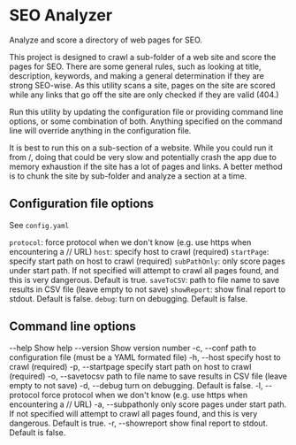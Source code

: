 # SEO Analyzer

Analyze and score a directory of web pages for SEO.

This project is designed to crawl a sub-folder of a web site and score the pages for SEO. There are some general rules, such as looking at title, description, keywords, and making a general determination if they are strong SEO-wise. As this utility scans a site, pages on the site are scored while any links that go off the site are only checked if they are valid (404.)

Run this utility by updating the configuration file or providing command line options, or some combination of both. Anything specified on the command line will override anything in the configuration file.

It is best to run this on a sub-section of a website. While you could run it from /, doing that could be very slow and potentially crash the app due to memory exhaustion if the site has a lot of pages and links. A better method is to chunk the site by sub-folder and analyze a section at a time.

## Configuration file options

See `config.yaml`

`protocol`: force protocol when we don't know (e.g. use https when encountering a // URL)
`host`: specify host to crawl (required)
`startPage`: specify start path on host to crawl (required)
`subPathOnly`: only score pages under start path. If not specified will attempt to crawl all pages found, and this is very dangerous. Default is true.
`saveToCSV`: path to file name to save results in CSV file (leave empty to not save)
`showReport`: show final report to stdout. Default is false.
`debug`: turn on debugging. Default is false.

## Command line options

--help             Show help
--version          Show version number
-c, --conf         path to configuration file (must be a YAML formated file)
-h, --host         specify host to crawl (required)
-p, --startpage    specify start path on host to crawl (required)
-o, --savetocsv    path to file name to save results in CSV file (leave empty to not save)
-d, --debug        turn on debugging. Default is false.
-l, --protocol     force protocol when we don't know (e.g. use https when encountering a // URL)
-a, --subpathonly  only score pages under start path. If not specified will attempt to crawl all pages found, and this is very dangerous. Default is true.
-r, --showreport   show final report to stdout. Default is false.
